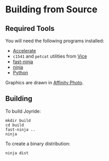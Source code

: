 # Building from Source

## Required Tools

You will need the following programs installed:

- [Accelerate](https://github.com/T-Pau/Accelerate)
- `c1541` and `petcat` utilities from [Vice](http://vice-emu.sourceforge.net)
- [fast-ninja](https://github.com/T-Pau/fast-ninja/)
- [ninja](https://ninja-build.org/)
- [Python](https://www.python.org/)

Graphics are drawn in [Affinity Photo](https://affinity.serif.com/en-gb/photo/).

## Building 

To build Joyride:

```shell
mkdir build
cd build
fast-ninja ..
ninja
```

To create a binary distribution:

```shell
ninja dist
```
